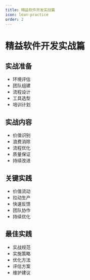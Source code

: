 ```yaml
---
title: 精益软件开发实战篇
icon: lean-practice
order: 2
---
```


# 精益软件开发实战篇

## 实战准备
- 环境评估
- 团队组建
- 流程设计
- 工具选型
- 培训计划

## 实战内容
- 价值识别
- 浪费消除
- 流程优化
- 质量保证
- 持续改进

## 关键实践
- 价值流动
- 拉动生产
- 快速反馈
- 团队协作
- 持续优化

## 最佳实践
- 实战规范
- 实施策略
- 优化方法
- 评估方案
- 维护建议
